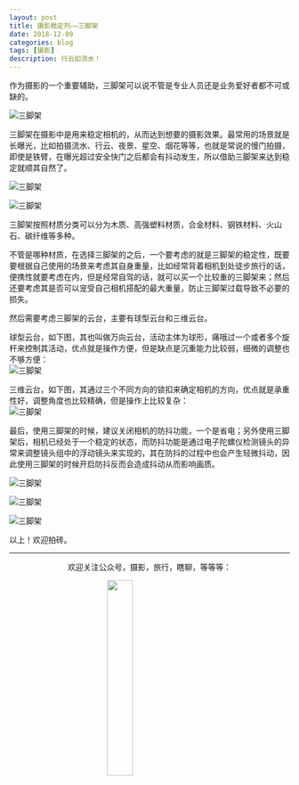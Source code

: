 ```yaml
---
layout: post
title: 摄影稳定剂——三脚架
date: 2018-12-09
categories: blog
tags: [摄影]
description: 行云如流水！
---
```


<style>
img{
  display:block;
  margin:0
  auto;
}
</style>

<meta name="referrer" content="never">

作为摄影的一个重要辅助，三脚架可以说不管是专业人员还是业务爱好者都不可或缺的。

![三脚架][1]

三脚架在摄影中是用来稳定相机的，从而达到想要的摄影效果。最常用的场景就是长曝光，比如拍摄流水、行云、夜景、星空、烟花等等，也就是常说的慢门拍摄，即使是铁臂，在曝光超过安全快门之后都会有抖动发生，所以借助三脚架来达到稳定就顺其自然了。

![三脚架][2]

![三脚架][6]

三脚架按照材质分类可以分为木质、高强塑料材质，合金材料、钢铁材料、火山石、碳纤维等多种。

不管是哪种材质，在选择三脚架的之后，一个要考虑的就是三脚架的稳定性，既要要根据自己使用的场景来考虑其自身重量，比如经常背着相机到处徒步旅行的话，便携性就要考虑在内，但是经常自驾的话，就可以买一个比较重的三脚架来；然后还要考虑其是否可以宠受自己相机搭配的最大重量，防止三脚架过载导致不必要的损失。

然后需要考虑三脚架的云台，主要有球型云台和三维云台。

球型云台，如下图，其也叫做万向云台，活动主体为球形，痛哦过一个或者多个旋杆来控制其活动，优点就是操作方便，但是缺点是沉重能力比较弱，细微的调整也不够方便：
![三脚架][10]

三维云台，如下图，其通过三个不同方向的锁扣来确定相机的方向，优点就是承重性好，调整角度也比较精确，但是操作上比较复杂：
![三脚架][11]

最后，使用三脚架的时候，建议关闭相机的防抖功能，一个是省电；另外使用三脚架后，相机已经处于一个稳定的状态，而防抖功能是通过电子陀螺仪检测镜头的异常来调整镜头组中的浮动镜头来实现的，其在防抖的过程中也会产生轻微抖动，因此使用三脚架的时候开启防抖反而会造成抖动从而影响画质。

![三脚架][7]

![三脚架][8]

![三脚架][9]

以上！欢迎拍砖。

------------
<p align="center">欢迎关注公众号，摄影，旅行，瞎聊，等等等：</p>
<img src="https://mmbiz.qpic.cn/mmbiz_jpg/QqiaFS6NT0eD1g2UjYu4VfCGHmbhgVqOAnNnJQfN7ZhRVUCopYOsfpPtIEB95VNEqu8trAxJXzGDg01ka6z6wzQ/0?wx_fmt=jpeg" width="30%" />

  [1]: https://mmbiz.qpic.cn/mmbiz_jpg/QqiaFS6NT0eBaUcfPtQIjuRjpWvjkF9yb1ohVIZ5eXp3Sh2cHbgTSITn2bet8kiauPIwiaNBDNFPvGyPcIFcOn1nw/0?wx_fmt=jpeg
  [2]: https://mmbiz.qpic.cn/mmbiz_jpg/QqiaFS6NT0eBaUcfPtQIjuRjpWvjkF9yboEPsOHJFW5DqF8Ts88o3gMn7Sec5AClicqXlGvno6c6z6Z0rUVyJbFw/0?wx_fmt=jpeg
  [3]: https://mmbiz.qpic.cn/mmbiz_jpg/QqiaFS6NT0eBaUcfPtQIjuRjpWvjkF9ybVMYGmlL9hq6amPKTDeAzmQ7efuj5aIyGdsK9txnMaytj0KWP3Q08sQ/0?wx_fmt=jpeg
  [4]: https://mmbiz.qpic.cn/mmbiz_jpg/QqiaFS6NT0eBaUcfPtQIjuRjpWvjkF9yb3IGBnyqIGiaeSxRm1kDWq3rC8yNRKUckfNGjib0K05hEApIKVRgjtFnA/0?wx_fmt=jpeg
  [5]: https://mmbiz.qpic.cn/mmbiz_jpg/QqiaFS6NT0eBaUcfPtQIjuRjpWvjkF9yb08VUjoNicuznWxjfPm3E6MsA6ynwrufkSiabX9j9yDVHXydpXaeBs5xw/0?wx_fmt=jpeg
  [6]: https://mmbiz.qpic.cn/mmbiz_jpg/QqiaFS6NT0eBaUcfPtQIjuRjpWvjkF9ybhT0ApLobDhice1NVth2ThdgSicWuXI7lfL0OvGP4gia5xzqElPFqibQ3xA/0?wx_fmt=jpeg
  [7]: https://mmbiz.qpic.cn/mmbiz_jpg/QqiaFS6NT0eBaUcfPtQIjuRjpWvjkF9ybyXKUqtiauibPsne9GibGRtInRxvfjcmfqDyDQBGs4A4qA3icd69e4picIGQ/0?wx_fmt=jpeg
  [8]: https://mmbiz.qpic.cn/mmbiz_jpg/QqiaFS6NT0eCicvlGs94wcfS4bHyIsf4Bvvt3aKmYmXhnr7sWx7w3QhFjkWKryYxdyyvIhN1cajhn8h5U9MbE1qw/0?wx_fmt=jpeg
  [9]: https://mmbiz.qpic.cn/mmbiz_jpg/QqiaFS6NT0eBaUcfPtQIjuRjpWvjkF9ybVHlSn3o8xFYYpBxLTzOTluUMMp4hELX3VriagWDEPZJsXRHwy4jW6yg/0?wx_fmt=jpeg
  [10]: https://mmbiz.qpic.cn/mmbiz_png/QqiaFS6NT0eBaUcfPtQIjuRjpWvjkF9ybKUZ920TGM7h71mpzF7EQLzy3j00jsxerZnpYHK1lFlyHiaGqleu4icgQ/0?wx_fmt=png
  [11]: https://mmbiz.qpic.cn/mmbiz_png/QqiaFS6NT0eBaUcfPtQIjuRjpWvjkF9yb7RhhnhdHQ66IuexiaEANBr6g4hPOdnSnsz2WaJpj2RtPw1vFU1129Hg/0?wx_fmt=png



